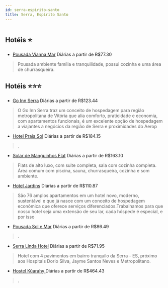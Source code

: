 ```yaml
---
id: serra-espirito-santo
title: Serra, Espírito Santo
---
```


<center><img src="http://media.omnibees.com/Images/7107/Property/355420.jpg" alt="" /></center>


## Hotéis ⭐️

-    [Pousada Vianna Mar](https://www.hurb.com/aud/https://www.hurb.com/hoteis/serra/pousada-vianna-mar-8052?cmp=18055) Diárias a partir de R$77.30
   > Pousada ambiente família e tranquilidade, possui cozinha e uma área de churrasqueira. 

## Hotéis ⭐️⭐️⭐️

-    [Go Inn Serra](https://www.hurb.com/aud/https://www.hurb.com/hoteis/serra/go-inn-serra-OMN-7107?cmp=18055) Diárias a partir de R$123.44
   > O Go Inn Serra traz um conceito de hospedagem para região metropolitana de Vitória que alia comforto, praticidade e economia, com apartamentos funcionais, é um excelente opção de hospedagem a viajantes a negócios da região de Serra e proximidades do Aerop
-    [Hotel Praia Sol](https://www.hurb.com/aud/https://www.hurb.com/hoteis/serra/hotel-praia-sol-7342?cmp=18055) Diárias a partir de R$184.15
   > .
-    [Solar de Manguinhos Flat](https://www.hurb.com/aud/https://www.hurb.com/hoteis/serra/solar-de-manguinhos-flat-7897?cmp=18055) Diárias a partir de R$163.10
   > Flats de alto luxo, com suite completa, sala com cozinha completa. Área comum com piscina, sauna, churrasqueira, cozinha e som ambiente. 
-    [Hotel Jardins](https://www.hurb.com/aud/https://www.hurb.com/hoteis/serra/hotel-jardins-OMN-7265?cmp=18055) Diárias a partir de R$110.87
   > São 76 amplos apartamentos em um hotel novo, moderno, sustentável e que já nasce com um conceito de hospedagem econômica que oferece serviços diferenciados.Trabalhamos para que nosso hotel seja uma extensão de seu lar, cada hóspede é especial, e por isso
-    [Pousada Sol e Mar](https://www.hurb.com/aud/https://www.hurb.com/hoteis/serra/pousada-sol-e-mar-14288?cmp=18055) Diárias a partir de R$86.49
   > .
-    [Serra Linda Hotel](https://www.hurb.com/aud/https://www.hurb.com/hoteis/serra/serra-linda-hotel-OMN-7088?cmp=18055) Diárias a partir de R$71.95
   > Hotel com 4 pavimentos em bairro tranquilo da Serra - ES, próximo aos Hospitais Dorio Silva, Jayme Santos Neves e Metropolitano.
-    [Hostel Kûarahy  ](https://www.hurb.com/aud/https://www.hurb.com/hoteis/serra/hostel-kuarahy-10108?cmp=18055) Diárias a partir de R$464.43
   > .
